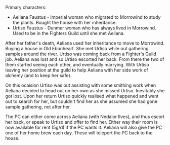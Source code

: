 Primary characters:
* Aeliana Faustus - Imperial woman who migrated to Morrowind to study the plants. Bought the house with her inheritance.
* Urtiso Faustus - Dunmer woman who has always lived in Morrowind. Used to be in the Fighters Guild until she met Aeliana.

After her father's death, Aeliana used her inheritance to move to Morrowind. Buying a house in Old Ebonheart. She met Urtiso while out gathering samples around the river. Urtiso was coming back from a Fighter's Guild job. Aeliana was lost and so Urtiso escorted her back. From there the two of them started seeing each other, and eventually marrying. With Urtiso leaving her position at the guild to help Aeliana with her side work of alchemy (and to keep her safe).

On this ocaision Urtiso was out assisting with some smithing work when Aeliana decided to head out on her own as she missed Urtiso. Inevitably she got lost. Upon her return Urtiso quickly realised what happened and went out to search for her, but couldn't find her as she assumed she had gone sample gathering, not after her.

The PC can either come across Aeliana (with Nedalor Ilves), and thus escort her back, or speak to Urtiso and offer to find her. Either way their room is now available for rent (5g/d) if the PC wants it. Aeliana will also give the PC one of her home brew each day. These will teleport the PC back to the house.